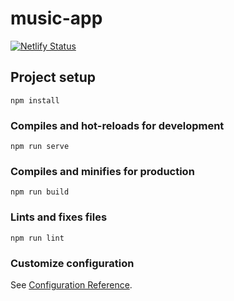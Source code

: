 # music-app

[![Netlify Status](https://api.netlify.com/api/v1/badges/ba26db66-6f59-4463-9191-d860ee38a02c/deploy-status)](https://app.netlify.com/sites/nervous-swanson-044dcb/deploys)

## Project setup
```
npm install
```

### Compiles and hot-reloads for development
```
npm run serve
```

### Compiles and minifies for production
```
npm run build
```

### Lints and fixes files
```
npm run lint
```

### Customize configuration
See [Configuration Reference](https://cli.vuejs.org/config/).
